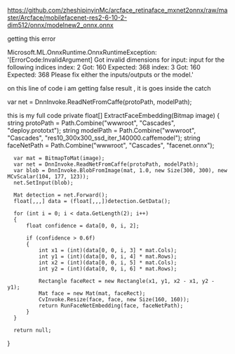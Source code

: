 https://github.com/zheshipinyinMc/arcface_retinaface_mxnet2onnx/raw/master/Arcface/mobilefacenet-res2-6-10-2-dim512/onnx/modelnew2_onnx.onnx



getting this error

Microsoft.ML.OnnxRuntime.OnnxRuntimeException: '[ErrorCode:InvalidArgument] Got invalid dimensions for input: input for the following indices
 index: 2 Got: 160 Expected: 368
 index: 3 Got: 160 Expected: 368
 Please fix either the inputs/outputs or the model.'



on this line of code i am getting false result , it is goes inside the catch

var net = DnnInvoke.ReadNetFromCaffe(protoPath, modelPath);

this is my full code
  private float[] ExtractFaceEmbedding(Bitmap image)
  {
      string protoPath = Path.Combine("wwwroot", "Cascades", "deploy.prototxt");
      string modelPath = Path.Combine("wwwroot", "Cascades", "res10_300x300_ssd_iter_140000.caffemodel");
      string faceNetPath = Path.Combine("wwwroot", "Cascades", "facenet.onnx");

      var mat = BitmapToMat(image);
      var net = DnnInvoke.ReadNetFromCaffe(protoPath, modelPath);
      var blob = DnnInvoke.BlobFromImage(mat, 1.0, new Size(300, 300), new MCvScalar(104, 177, 123));
      net.SetInput(blob);

      Mat detection = net.Forward();
      float[,,,] data = (float[,,,])detection.GetData();

      for (int i = 0; i < data.GetLength(2); i++)
      {
          float confidence = data[0, 0, i, 2];

          if (confidence > 0.6f)
          {
              int x1 = (int)(data[0, 0, i, 3] * mat.Cols);
              int y1 = (int)(data[0, 0, i, 4] * mat.Rows);
              int x2 = (int)(data[0, 0, i, 5] * mat.Cols);
              int y2 = (int)(data[0, 0, i, 6] * mat.Rows);

              Rectangle faceRect = new Rectangle(x1, y1, x2 - x1, y2 - y1);
              Mat face = new Mat(mat, faceRect);
              CvInvoke.Resize(face, face, new Size(160, 160));
              return RunFaceNetEmbedding(face, faceNetPath);
          }
      }

      return null;
  }
